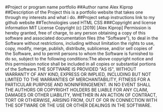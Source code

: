 #Project or program name
portfolio
##Author name
Alex Kiprop
##Description of the Project
this is a portfolio website that takes one through my interests and what i do.
##Project setup instructions
link to my github website
##Technologies used
HTML
CSS
###Copyright and license information
MIT License
Copyright (c) [2019] [Alex Kiprop]
Permission is hereby granted, free of charge, to any person obtaining a copy
of this software and associated documentation files (the "Software"), to deal
in the Software without restrictions, including without limitation the rights
to use, copy, modify, merge, publish, distribute, sublicense, and/or sell
copies of the Software, and to permit persons to whom the Software is
furnished to do so, subject to the following conditions:The above copyright notice and this permission notice shall be included in all
copies or substantial portions of the Software.THE SOFTWARE IS PROVIDED "AS IS", WITHOUT WARRANTY OF ANY KIND, EXPRESS OR
IMPLIED, INCLUDING BUT NOT LIMITED TO THE WARRANTIES OF MERCHANTABILITY,
FITNESS FOR A PARTICULAR PURPOSE AND NONINFRINGEMENT. IN NO EVENT SHALL THE
AUTHORS OR COPYRIGHT HOLDERS BE LIABLE FOR ANY CLAIM, DAMAGES OR OTHER
LIABILITY, WHETHER IN AN ACTION OF CONTRACT, TORT OR OTHERWISE, ARISING FROM,
OUT OF OR IN CONNECTION WITH THE SOFTWARE OR THE USE OR OTHER DEALINGS IN THE
SOFTWARE.